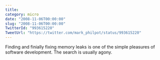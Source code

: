 ```yaml
---
title: 
category: micro
date: "2008-11-06T00:00:00"
slug: "2008-11-06T00:00:00"
TwitterId: "993615220"
TweetUrl: "https://twitter.com/mark_philpot/status/993615220"
---
```


Finding and finially fixing memory leaks is one of the simple pleasures of
software development. The search is usually agony.
